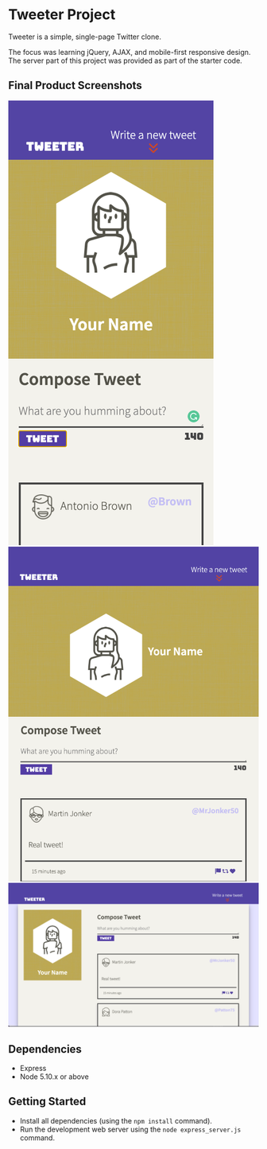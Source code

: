 # Tweeter Project

Tweeter is a simple, single-page Twitter clone.

The focus was learning jQuery, AJAX, and mobile-first responsive design. The server part of this project was provided as part of the starter code.

## Final Product Screenshots

!["Mobile View"](https://github.com/dustingrof/tweeter/blob/master/public/images/Screenshot-Tweeter-Mobile.png?raw=true)
!["Tablet View"](https://github.com/dustingrof/tweeter/blob/master/public/images/Screenshot-Tweeter-Tablet.png?raw=true)
!["Desktop View"](https://github.com/dustingrof/tweeter/blob/master/public/images/Screenshot-Tweeter-Desktop.png?raw=true)

## Dependencies

- Express
- Node 5.10.x or above

## Getting Started

- Install all dependencies (using the `npm install` command).
- Run the development web server using the `node express_server.js` command.
